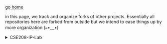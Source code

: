 [go home](https://github.com/oU1TS/.github/wiki)

in this page, we track and organize forks of other projects. Essentially all repositories here are forked from outside but we intend to ease things up by more organization (⁠๑⁠•⁠﹏⁠•⁠)

<details>
<summary>CSE208-IP-Lab</summary>
<ul>
<li> [php-project](https://github.com/oU1TS/php-project) &larr; 0432320005101085 [visit](https://github.com/FahimHossain1085) </li>
</ul>
</details>